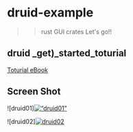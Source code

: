 # druid-example

> > rust GUI crates
> > Let's go!!

## druid \_get)\_started_toturial

[Toturial eBook](https://linebender.org/druid/get_started.html)

## Screen Shot

![druid01]<a href= “https://linebender.org/druid/get_started.html”><img align=“left” alt=“druid01” width=“400px” src=“https://user-images.githubusercontent.com/67513038/153875835-4b78dd6c-de7b-481e-90ac-af37ff8778ea.jpg”></a>

![druid02]<a href= “https://crates.io/crates/druid”><img align=“left” alt="druid02" width=“400px” src=“https://user-images.githubusercontent.com/67513038/153875611-21f97533-2011-448a-9da7-2845131ee2a6.jpg”></a>
